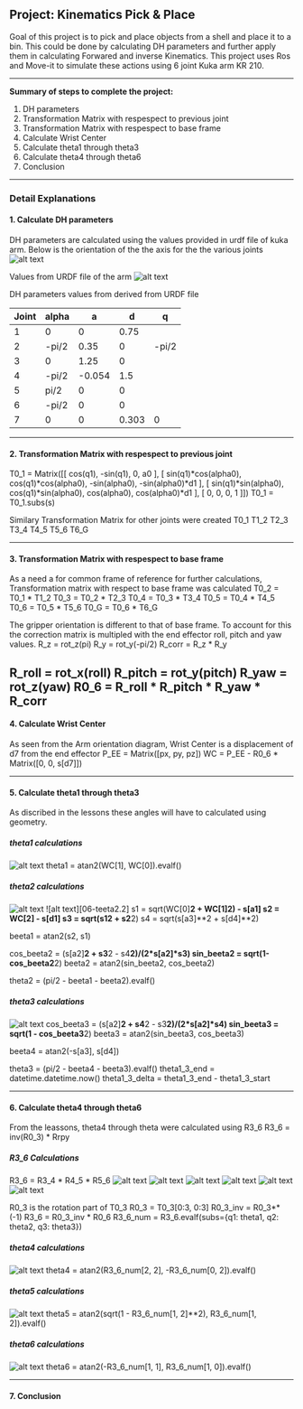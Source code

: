 ## Project: Kinematics Pick & Place
Goal of this project is to pick and place objects from a shell and place it to a bin. This could be done by calculating DH parameters and further apply them in calculating Forwared and inverse Kinematics. This project uses Ros and Move-it to simulate these actions using 6 joint Kuka arm KR 210.

---
[//]: # (Image References)

[01-DH]: /support-docs/images/01-DH.jpg
[02-WC-Orientation]: /support-docs/images/02-WC-Orientation.jpg
[03-URDFvalues]: /support-docs/images/03-URDFvalues.jpg
[04-WC-ForwardKinematics]: /support-docs/images/04-WC-ForwardKinematics.jpg
[05-teeta1]: /support-docs/images/05-teeta1.jpg
[06-teeta2.1]: /support-docs/images/06-teeta2.1.jpg
[06-teeta2.1]: /support-docs/images/06-teeta2.2.jpg
[07-teeta3]: ./support-docs/images/07-teeta3.jpg
[08-R3_6.1]: ./support-docs/images/08-R3_6.1.jpg
[08-R3_6.2]: ./support-docs/images/08-R3_6.2.jpg
[08-R3_6.3]: ./support-docs/images/08-R3_6.3.jpg
[08-R3_6.4]: ./support-docs/images/08-R3_6.4.jpg
[08-R3_6.5]: ./support-docs/images/08-R3_6.5.jpg
[08-R3_6.6]: ./support-docs/images/08-R3_6.6.jpg
[09-theta4]: ./support-docs/images/09-theta4.jpg
[10-theta5]: ./support-docs/images/10-theta5.jpg
[11-theta6]: ./support-docs/images/11-theta6.jpg

**Summary of steps to complete the project:**  

1. DH parameters
2. Transformation Matrix with respespect to previous joint
3. Transformation Matrix with respespect to base frame
4. Calculate Wrist Center
5. Calculate theta1 through theta3
6. Calculate theta4 through theta6
7. Conclusion

---
### Detail Explanations
#### 1. Calculate DH parameters
DH parameters are calculated using the values provided in urdf file of kuka arm. 
Below is the orientation of the the axis for the the various joints
![alt text][01-DH]

Values from URDF file of the arm
![alt text][02-WC-Orientation]

DH parameters values from derived from URDF file

Joint	| alpha	|	a	|  d	|  q
--- 	| --- 	| --- 	| ---	| ---
1 		|   0 	|  0	| 0.75	|
2 		| -pi/2 |  0.35 | 0		| -pi/2
3 		|   0 	|  1.25	| 0		|
4 		| -pi/2 |-0.054 | 1.5	|
5 		| pi/2 	|   0  	| 0		|
6 		| -pi/2 |   0  	| 0		|
7 		|   0  	|   0  	| 0.303	| 0

---
#### 2. Transformation Matrix with respespect to previous joint
T0_1 = Matrix([[             cos(q1),            -sin(q1),            0,              a0 ],
               [ sin(q1)*cos(alpha0), cos(q1)*cos(alpha0), -sin(alpha0), -sin(alpha0)*d1 ],
               [ sin(q1)*sin(alpha0), cos(q1)*sin(alpha0),  cos(alpha0),  cos(alpha0)*d1 ],
               [                   0,                   0,            0,               1 ]])
T0_1 = T0_1.subs(s)

Similary Transformation Matrix for other joints were created
T0_1
T1_2
T2_3
T3_4
T4_5
T5_6
T6_G

---
#### 3. Transformation Matrix with respespect to base frame
As a need a for common frame of reference for further calculations, Transformation matrix with respect to base frame was calculated
T0_2 = T0_1 * T1_2
T0_3 = T0_2 * T2_3
T0_4 = T0_3 * T3_4
T0_5 = T0_4 * T4_5
T0_6 = T0_5 * T5_6
T0_G = T0_6 * T6_G

The gripper orientation is different to that of base frame. To account for this the correction matrix is multipled with the end effector roll, pitch and yaw values.
R_z = rot_z(pi)
R_y = rot_y(-pi/2)
R_corr = R_z * R_y

R_roll = rot_x(roll)
R_pitch = rot_y(pitch)
R_yaw = rot_z(yaw)
R0_6 = R_roll * R_pitch * R_yaw * R_corr
----

#### 4. Calculate Wrist Center
As seen from the Arm orientation diagram, Wrist Center is a displacement of d7 from the end effector
P_EE = Matrix([px, py, pz])
WC = P_EE - R0_6 * Matrix([0, 0, s[d7]])

---
#### 5. Calculate theta1 through theta3
As discribed in the lessons these angles will have to calculated using geometry.
##### theta1 calculations
![alt text][05-teeta1]
theta1 = atan2(WC[1], WC[0]).evalf()

##### theta2 calculations
![alt text][06-teeta2.1]
![alt text][06-teeta2.2]
s1 = sqrt(WC[0]**2 + WC[1]**2) - s[a1]
s2 = WC[2] - s[d1]
s3 = sqrt(s1**2 + s2**2)
s4 = sqrt(s[a3]**2 + s[d4]**2)

beeta1 = atan2(s2, s1)

cos_beeta2 = (s[a2]**2 + s3**2 - s4**2)/(2*s[a2]*s3)
sin_beeta2 = sqrt(1-cos_beeta2**2)
beeta2 = atan2(sin_beeta2, cos_beeta2)

theta2 = (pi/2 - beeta1 - beeta2).evalf()

##### theta3 calculations
![alt text][07-teeta3]
cos_beeta3 = (s[a2]**2 + s4**2 - s3**2)/(2*s[a2]*s4)
sin_beeta3 = sqrt(1 - cos_beeta3**2)
beeta3 = atan2(sin_beeta3, cos_beeta3)

beeta4 = atan2(-s[a3], s[d4])

theta3 = (pi/2 - beeta4 - beeta3).evalf()
theta1_3_end = datetime.datetime.now()
theta1_3_delta = theta1_3_end - theta1_3_start

----
#### 6. Calculate theta4 through theta6
From the leassons, theta4 through theta were calculated using R3_6
R3_6 = inv(R0_3) * Rrpy

##### R3_6 Calculations
R3_6 = R3_4 * R4_5 * R5_6
![alt text][08-R3_6.1]
![alt text][08-R3_6.2]
![alt text][08-R3_6.3]
![alt text][08-R3_6.4]
![alt text][08-R3_6.5]
![alt text][08-R3_6.6]

R0_3 is the rotation part of T0_3
R0_3 = T0_3[0:3, 0:3]
R0_3_inv = R0_3**(-1)
R3_6 = R0_3_inv * R0_6
R3_6_num = R3_6.evalf(subs={q1: theta1, q2: theta2, q3: theta3})

##### theta4 calculations
![alt text][09-theta4]
theta4 = atan2(R3_6_num[2, 2], -R3_6_num[0, 2]).evalf()

##### theta5 calculations
![alt text][10-theta5]
theta5 = atan2(sqrt(1 - R3_6_num[1, 2]**2), R3_6_num[1, 2]).evalf()

##### theta6 calculations
![alt text][11-theta6]
theta6 = atan2(-R3_6_num[1, 1], R3_6_num[1, 0]).evalf()

----
#### 7. Conclusion

